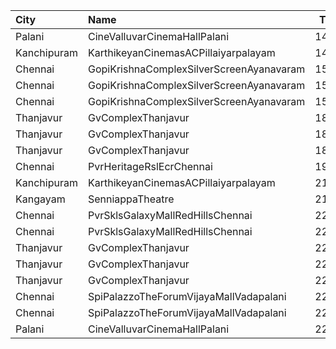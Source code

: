 | City        | Name                                     |  Time | Type        | Price | Capacity | Booked |
| :---------- | :--------------------------------------- | ----: | :---------- | ----: | -------: | -----: |
| Palani      | CineValluvarCinemaHallPalani             | 14:30 | SecondClass |   50₹ |      111 |    111 |
| Kanchipuram | KarthikeyanCinemasACPillaiyarpalayam     | 14:30 | Elite       |  120₹ |      156 |      8 |
| Chennai     | GopiKrishnaComplexSilverScreenAyanavaram | 15:30 | Balcony     |  100₹ |       81 |     43 |
| Chennai     | GopiKrishnaComplexSilverScreenAyanavaram | 15:30 | SecondClass |  100₹ |      252 |    215 |
| Chennai     | GopiKrishnaComplexSilverScreenAyanavaram | 15:30 | ThirdClass  |  100₹ |       16 |      3 |
| Thanjavur   | GvComplexThanjavur                       | 18:30 | Balcony     |  130₹ |      108 |     41 |
| Thanjavur   | GvComplexThanjavur                       | 18:30 | I           |  120₹ |       36 |     14 |
| Thanjavur   | GvComplexThanjavur                       | 18:30 | Ii          |  100₹ |      141 |      3 |
| Chennai     | PvrHeritageRslEcrChennai                 | 19:10 | Classic     |   60₹ |       15 |     15 |
| Kanchipuram | KarthikeyanCinemasACPillaiyarpalayam     | 21:30 | Elite       |  120₹ |      156 |      6 |
| Kangayam    | SenniappaTheatre                         | 21:45 | SecondClass |   80₹ |      208 |      8 |
| Chennai     | PvrSklsGalaxyMallRedHillsChennai         | 22:00 | Classic     |   60₹ |       16 |     16 |
| Chennai     | PvrSklsGalaxyMallRedHillsChennai         | 22:00 | Prime       |  153₹ |       81 |     10 |
| Thanjavur   | GvComplexThanjavur                       | 22:00 | Balcony     |  130₹ |      108 |     41 |
| Thanjavur   | GvComplexThanjavur                       | 22:00 | I           |  120₹ |       36 |     14 |
| Thanjavur   | GvComplexThanjavur                       | 22:00 | Ii          |  100₹ |      141 |      3 |
| Chennai     | SpiPalazzoTheForumVijayaMallVadapalani   | 22:30 | Elite       |  191₹ |      210 |     23 |
| Chennai     | SpiPalazzoTheForumVijayaMallVadapalani   | 22:30 | Budget      |   60₹ |       27 |     16 |
| Palani      | CineValluvarCinemaHallPalani             | 22:30 | SecondClass |   50₹ |      111 |    111 |